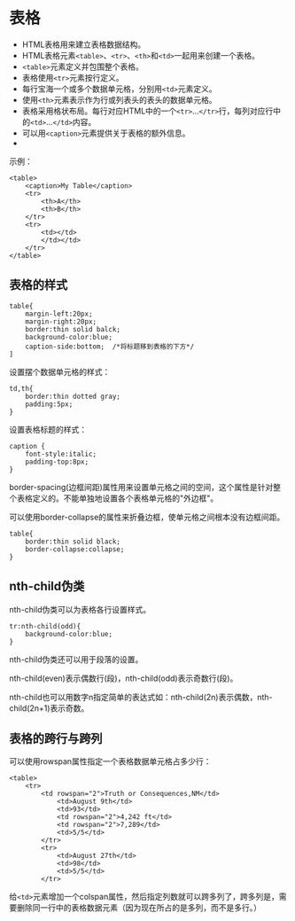 # 表格 #
- HTML表格用来建立表格数据结构。
- HTML表格元素`<table>`、`<tr>`、`<th>`和`<td>`一起用来创建一个表格。
- `<table>`元素定义并包围整个表格。
- 表格使用`<tr>`元素按行定义。
- 每行宝海一个或多个数据单元格，分别用`<td>`元素定义。
- 使用`<th>`元素表示作为行或列表头的表头的数据单元格。
- 表格采用格状布局。每行对应HTML中的一个`<tr>`...`</tr>`行，每列对应行中的`<td>`...`</td>`内容。
- 可以用`<caption>`元素提供关于表格的额外信息。
- 
示例：
   
	<table>
		<caption>My Table</caption>
		<tr>
			<th>A</th>
			<th>B</th>
		</tr>
		<tr>
			<td></td>
			</td></td>
		</tr>
	</table>
## 表格的样式 ##
	table{
		margin-left:20px;
		margin-right:20px;
		border:thin solid balck;
		background-color:blue;
		caption-side:bottom;  /*将标题移到表格的下方*/
	]
设置摆个数据单元格的样式：
	
	td,th{
		border:thin dotted gray;
		padding:5px;
	}
设置表格标题的样式：

	caption {
		font-style:italic;
		padding-top:8px;
	}
border-spacing(边框间距)属性用来设置单元格之间的空间，这个属性是针对整个表格定义的。不能单独地设置各个表格单元格的"外边框"。

可以使用border-collapse的属性来折叠边框，使单元格之间根本没有边框间距。

	table{
		border:thin solid black;
		border-collapse:collapse;
	}
## nth-child伪类 ##
nth-child伪类可以为表格各行设置样式。

	tr:nth-child(odd){
		background-color:blue;
	}
nth-child伪类还可以用于段落的设置。

nth-child(even)表示偶数行(段)，nth-child(odd)表示奇数行(段)。

nth-child也可以用数字n指定简单的表达式如：nth-child(2n)表示偶数，nth-child(2n+1)表示奇数。

## 表格的跨行与跨列 ##
可以使用rowspan属性指定一个表格数据单元格占多少行：

	<table>
		<tr>
			<td rowspan="2">Truth or Consequences,NM</td>
				<td>August 9th</td>
				<td>93</td>
				<td rowspan="2">4,242 ft</td>
				<td rowspan="2">7,289</td>
				<td>5/5</td>
			</tr>
			<tr>
				<td>August 27th</td>
				<td>98</td>
				<td>5/5</td>
			</tr>
给`<td>`元素增加一个colspan属性，然后指定列数就可以跨多列了，跨多列是，需要删除同一行中的表格数据元素（因为现在所占的是多列，而不是多行。）
